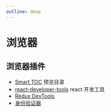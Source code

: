 ```yaml
---
outline: deep
---
```

# 浏览器
## 浏览器插件
- [Smart TOC](https://chromewebstore.google.com/detail/smart-toc/lifgeihcfpkmmlfjbailfpfhbahhibba?hl=zh-CN&utm_source=ext_sidebar) 预览目录
- [react-developer-tools](https://chromewebstore.google.com/detail/react-developer-tools/fmkadmapgofadopljbjfkapdkoienihi) react 开发工具
- [Redux DevTools](https://chromewebstore.google.com/detail/redux-devtools/lmhkpmbekcpmknklioeibfkpmmfibljd?hl=en)
- [身份验证器](https://chromewebstore.google.com/detail/%E8%BA%AB%E4%BB%BD%E9%AA%8C%E8%AF%81%E5%99%A8/bhghoamapcdpbohphigoooaddinpkbai)
